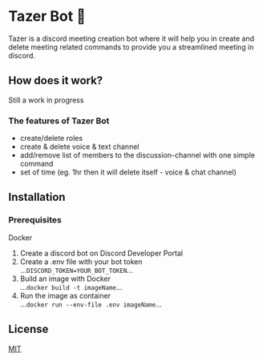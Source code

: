 # Tazer Bot :robot:
Tazer is a discord meeting creation bot where it will help you in create and delete meeting related commands to provide you a streamlined meeting in discord.

## How does it work?
Still a work in progress
<br/>
### **The features of Tazer Bot**
- create/delete roles
- create & delete voice & text channel
- add/remove list of members to the discussion-channel with one simple command
- set of time (eg. 1hr then it will delete itself - voice & chat channel)

## Installation
### Prerequisites
Docker
1. Create a discord bot on Discord Developer Portal
2. Create a .env file with your bot token <br/>
...```DISCORD_TOKEN=YOUR_BOT_TOKEN```...
3. Build an image with Docker <br/>
...```docker build -t imageName```...
4. Run the image as container <br/>
...```docker run --env-file .env imageName```...

## License
[MIT](https://choosealicense.com/licenses/mit/)
